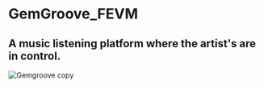 # GemGroove_FEVM

## A music listening platform where the artist's are in control.

![Gemgroove copy](https://user-images.githubusercontent.com/94722790/213843430-83f1372f-4226-413b-a922-fe05141394ad.jpg)
